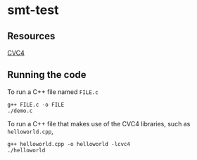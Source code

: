 smt-test
========

Resources
---------

[CVC4](http://cvc4.cs.nyu.edu/wiki/Tutorials)

Running the code
----------------

To run a C++ file named ``FILE.c``
  
    g++ FILE.c -o FILE
    ./demo.c
    
To run a C++ file that makes use of the CVC4 libraries, such as ``helloworld.cpp``,

    g++ helloworld.cpp -o helloworld -lcvc4
    ./helloworld
